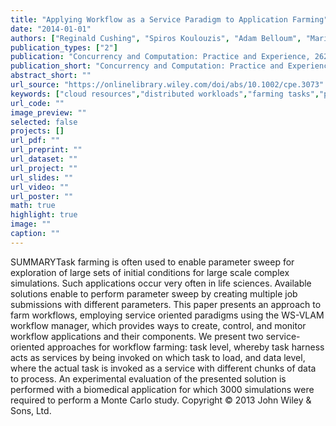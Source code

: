 ```yaml
---
title: "Applying Workflow as a Service Paradigm to Application Farming"
date: "2014-01-01"
authors: ["Reginald Cushing", "Spiros Koulouzis", "Adam Belloum", "Marian Bubak"]
publication_types: ["2"]
publication: "Concurrency and Computation: Practice and Experience, 262 (6) 1297--1312. https://doi.org/10.1002/cpe.3073"
publication_short: "Concurrency and Computation: Practice and Experience, 262 (6) 1297--1312. https://doi.org/10.1002/cpe.3073"
abstract_short: ""
url_source: "https://onlinelibrary.wiley.com/doi/abs/10.1002/cpe.3073"
keywords: ["cloud resources","distributed workloads","farming tasks","parametric studies","scientific workflows","service orientation"]
url_code: ""
image_preview: ""
selected: false
projects: []
url_pdf: ""
url_preprint: ""
url_dataset: ""
url_project: ""
url_slides: ""
url_video: ""
url_poster: ""
math: true
highlight: true
image: ""
caption: ""
---
```

SUMMARYTask farming is often used to enable parameter sweep for exploration of large sets of initial conditions for large scale complex simulations. Such applications occur very often in life sciences. Available solutions enable to perform parameter sweep by creating multiple job submissions with different parameters. This paper presents an approach to farm workflows, employing service oriented paradigms using the WS-VLAM workflow manager, which provides ways to create, control, and monitor workflow applications and their components. We present two service-oriented approaches for workflow farming: task level, whereby task harness acts as services by being invoked on which task to load, and data level, where the actual task is invoked as a service with different chunks of data to process. An experimental evaluation of the presented solution is performed with a biomedical application for which 3000 simulations were required to perform a Monte Carlo study. Copyright © 2013 John Wiley & Sons, Ltd.
